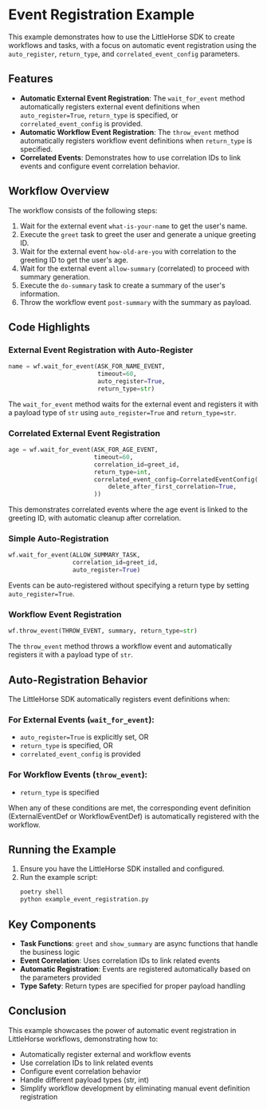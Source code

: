 # Event Registration Example

This example demonstrates how to use the LittleHorse SDK to create workflows and tasks, with a focus on automatic event registration using the `auto_register`, `return_type`, and `correlated_event_config` parameters.

## Features

- **Automatic External Event Registration**: The `wait_for_event` method automatically registers external event definitions when `auto_register=True`, `return_type` is specified, or `correlated_event_config` is provided.
- **Automatic Workflow Event Registration**: The `throw_event` method automatically registers workflow event definitions when `return_type` is specified.
- **Correlated Events**: Demonstrates how to use correlation IDs to link events and configure event correlation behavior.

## Workflow Overview

The workflow consists of the following steps:
1. Wait for the external event `what-is-your-name` to get the user's name.
2. Execute the `greet` task to greet the user and generate a unique greeting ID.
3. Wait for the external event `how-old-are-you` with correlation to the greeting ID to get the user's age.
4. Wait for the external event `allow-summary` (correlated) to proceed with summary generation.
5. Execute the `do-summary` task to create a summary of the user's information.
6. Throw the workflow event `post-summary` with the summary as payload.

## Code Highlights

### External Event Registration with Auto-Register
```python
name = wf.wait_for_event(ASK_FOR_NAME_EVENT, 
                         timeout=60, 
                         auto_register=True, 
                         return_type=str)
```
The `wait_for_event` method waits for the external event and registers it with a payload type of `str` using `auto_register=True` and `return_type=str`.

### Correlated External Event Registration
```python
age = wf.wait_for_event(ASK_FOR_AGE_EVENT, 
                        timeout=60, 
                        correlation_id=greet_id, 
                        return_type=int,
                        correlated_event_config=CorrelatedEventConfig(
                            delete_after_first_correlation=True,
                        ))
```
This demonstrates correlated events where the age event is linked to the greeting ID, with automatic cleanup after correlation.

### Simple Auto-Registration
```python
wf.wait_for_event(ALLOW_SUMMARY_TASK, 
                  correlation_id=greet_id, 
                  auto_register=True)
```
Events can be auto-registered without specifying a return type by setting `auto_register=True`.

### Workflow Event Registration
```python
wf.throw_event(THROW_EVENT, summary, return_type=str)
```
The `throw_event` method throws a workflow event and automatically registers it with a payload type of `str`.

## Auto-Registration Behavior

The LittleHorse SDK automatically registers event definitions when:

### For External Events (`wait_for_event`):
- `auto_register=True` is explicitly set, OR
- `return_type` is specified, OR
- `correlated_event_config` is provided

### For Workflow Events (`throw_event`):
- `return_type` is specified

When any of these conditions are met, the corresponding event definition (ExternalEventDef or WorkflowEventDef) is automatically registered with the workflow.

## Running the Example

1. Ensure you have the LittleHorse SDK installed and configured.
2. Run the example script:
   ```bash
   poetry shell 
   python example_event_registration.py
   ```

## Key Components

- **Task Functions**: `greet` and `show_summary` are async functions that handle the business logic
- **Event Correlation**: Uses correlation IDs to link related events
- **Automatic Registration**: Events are registered automatically based on the parameters provided
- **Type Safety**: Return types are specified for proper payload handling

## Conclusion

This example showcases the power of automatic event registration in LittleHorse workflows, demonstrating how to:
- Automatically register external and workflow events
- Use correlation IDs to link related events
- Configure event correlation behavior
- Handle different payload types (str, int)
- Simplify workflow development by eliminating manual event definition registration